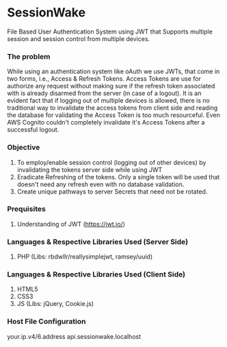 # SessionWake
File Based User Authentication System using JWT that Supports multiple session and session control from multiple devices.

### The problem
While using an authentication system like oAuth we use JWTs, that come in two forms, i.e., Access & Refresh Tokens. Access Tokens are use for authorize any request without making sure if the refresh token associated with is already disarmed from the server (in case of a logout).
It is an evident fact that if logging out of multiple devices is allowed, there is no traditional way to invalidate the access tokens from client side and reading the database for validating the Access Token is too much resourceful. Even AWS Cognito couldn't completely invalidate it's Access Tokens after a successful logout.

### Objective
1. To employ/enable session control (logging out of other devices) by invalidating the tokens server side while using JWT
2. Eradicate Refreshing of the tokens. Only a single token will be used that doesn't need any refresh even with no database validation.
3. Create unique pathways to server Secrets that need not be rotated.

### Prequisites
1. Understanding of JWT (https://jwt.io/)

### Languages & Respective Libraries Used (Server Side)
1. PHP (Libs: rbdwllr/reallysimplejwt, ramsey/uuid)

### Languages & Respective Libraries Used (Client Side)
1. HTML5
2. CSS3
5. JS (Libs: jQuery, Cookie.js)

### Host File Configuration
your.ip.v4/6.address  api.sessionwake.localhost
